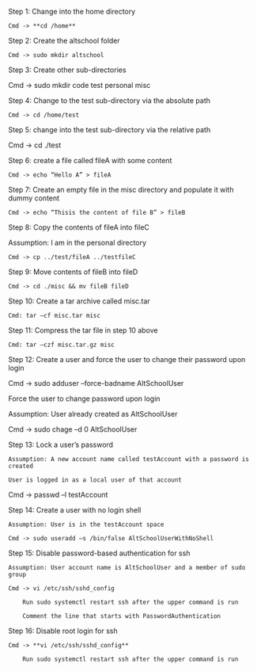 Step 1: Change into the home directory 

	Cmd -> **cd /home** 

	 

 

Step 2: Create the altschool folder 

	Cmd -> sudo mkdir altschool 

	 

 

Step 3: Create other sub-directories 

Cmd -> sudo mkdir code test personal misc 

	 

 

Step 4: Change to the test sub-directory via the absolute path 

	Cmd -> cd /home/test 

	 

Step 5: change into the test sub-directory via the relative path 

Cmd -> cd  ./test 

              	 

 

Step 6: create a file called fileA with some content 

	Cmd -> echo “Hello A” > fileA 

	 

 

Step 7: Create an empty file in the misc directory and populate it with dummy content 

	Cmd -> echo “Thisis the content of file B” > fileB 

	 

 

Step 8: Copy the contents of fileA into fileC 

Assumption: I am in the personal directory 

	Cmd -> cp ../test/fileA ../testfileC 

	 

 

Step 9: Move contents of fileB into fileD 

	Cmd -> cd ./misc && mv fileB fileD 

	 

 

Step 10: Create a tar archive called misc.tar 

	Cmd: tar –cf misc.tar misc 

	 

 

Step 11: Compress the tar file in step 10 above 

	Cmd: tar –czf misc.tar.gz misc 

                  

 

Step 12: Create a user and force the user to change their password upon login 

Cmd -> sudo adduser –force-badname AltSchoolUser 

 

Force the user to change password upon login 

Assumption: User already created as AltSchoolUser 

Cmd -> sudo chage –d 0 AltSchoolUser 

 

 

Step 13: Lock a user’s password 

	Assumption: A new account name called testAccount with a password is created 

	User is logged in as a local user of that account 

Cmd -> passwd –l testAccount 

                 

 

Step 14: Create a user with no login shell 

	Assumption: User is in the testAccount space 

	Cmd -> sudo useradd –s /bin/false AltSchoolUserWithNoShell 

	 

 

Step 15: Disable password-based authentication for ssh 

	Assumption: User account name is AltSchoolUser and a member of sudo group 

	Cmd -> vi /etc/ssh/sshd_config 

		Run sudo systemctl restart ssh after the upper command is run 

		Comment the line that starts with PasswordAuthentication 

	 

 

Step 16: Disable root login for ssh 

	Cmd -> **vi /etc/ssh/sshd_config** 

		Run sudo systemctl restart ssh after the upper command is run 

	 
